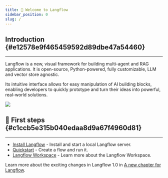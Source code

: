 ```yaml
---
title: 👋 Welcome to Langflow
sidebar_position: 0
slug: /
---
```




## Introduction {#e12578e9f465459592d89dbe47a54460}


---


Langflow is a new, visual framework for building multi-agent and RAG applications. It is open-source, Python-powered, fully customizable, LLM and vector store agnostic.


Its intuitive interface allows for easy manipulation of AI building blocks, enabling developers to quickly prototype and turn their ideas into powerful, real-world solutions.


![](./1160086633.gif)


## 🚀 First steps {#c1ccb5e315b040edaa8d9a67f4960d81}


---

- [Install Langflow](/getting-started-installation) - Install and start a local Langflow server.
- [Quickstart](/getting-started-quickstart) - Create a flow and run it.
- [Langflow Workspace](/workspace) - Learn more about the Langflow Workspace.

Learn more about the exciting changes in Langflow 1.0 in [A new chapter for Langflow](/whats-new-a-new-chapter-langflow).


